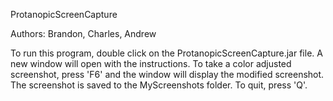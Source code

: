 ProtanopicScreenCapture 

Authors: Brandon, Charles, Andrew

To run this program, double click on the ProtanopicScreenCapture.jar file. A
new window will open with the instructions. To take a color adjusted screenshot,
press 'F6' and the window will display the modified screenshot. The screenshot
is saved to the MyScreenshots folder. To quit, press 'Q'.

